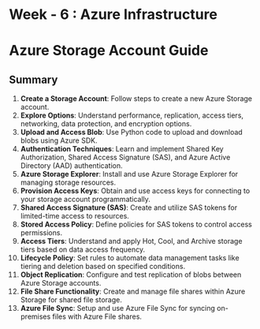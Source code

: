 # Week - 6 : Azure Infrastructure
# Azure Storage Account Guide
## Summary

1. **Create a Storage Account**: Follow steps to create a new Azure Storage account.
2. **Explore Options**: Understand performance, replication, access tiers, networking, data protection, and encryption options.
3. **Upload and Access Blob**: Use Python code to upload and download blobs using Azure SDK.
4. **Authentication Techniques**: Learn and implement Shared Key Authorization, Shared Access Signature (SAS), and Azure Active Directory (AAD) authentication.
5. **Azure Storage Explorer**: Install and use Azure Storage Explorer for managing storage resources.
6. **Provision Access Keys**: Obtain and use access keys for connecting to your storage account programmatically.
7. **Shared Access Signature (SAS)**: Create and utilize SAS tokens for limited-time access to resources.
8. **Stored Access Policy**: Define policies for SAS tokens to control access permissions.
9. **Access Tiers**: Understand and apply Hot, Cool, and Archive storage tiers based on data access frequency.
10. **Lifecycle Policy**: Set rules to automate data management tasks like tiering and deletion based on specified conditions.
11. **Object Replication**: Configure and test replication of blobs between Azure Storage accounts.
12. **File Share Functionality**: Create and manage file shares within Azure Storage for shared file storage.
13. **Azure File Sync**: Setup and use Azure File Sync for syncing on-premises files with Azure File shares.

